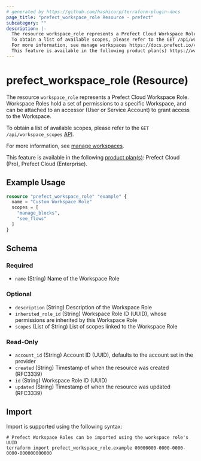 ```yaml
---
# generated by https://github.com/hashicorp/terraform-plugin-docs
page_title: "prefect_workspace_role Resource - prefect"
subcategory: ""
description: |-
  The resource workspace_role represents a Prefect Cloud Workspace Role. Workspace Roles hold a set of permissions to a specific Workspace, and can be attached to an accessor (User or Service Account) to grant access to the Workspace.
  To obtain a list of available scopes, please refer to the GET /api/workspace_scopes API https://app.prefect.cloud/api/docs#tag/Workspace-Scopes/operation/get_workspace_scopes_api_workspace_scopes_get.
  For more information, see manage workspaces https://docs.prefect.io/v3/manage/cloud/workspaces.
  This feature is available in the following product plan(s) https://www.prefect.io/pricing: Prefect Cloud (Pro), Prefect Cloud (Enterprise).
---
```


# prefect_workspace_role (Resource)

The resource `workspace_role` represents a Prefect Cloud Workspace Role. Workspace Roles hold a set of permissions to a specific Workspace, and can be attached to an accessor (User or Service Account) to grant access to the Workspace.

To obtain a list of available scopes, please refer to the `GET /api/workspace_scopes` [API](https://app.prefect.cloud/api/docs#tag/Workspace-Scopes/operation/get_workspace_scopes_api_workspace_scopes_get).

For more information, see [manage workspaces](https://docs.prefect.io/v3/manage/cloud/workspaces).

This feature is available in the following [product plan(s)](https://www.prefect.io/pricing): Prefect Cloud (Pro), Prefect Cloud (Enterprise).

## Example Usage

```terraform
resource "prefect_workspace_role" "example" {
  name = "Custom Workspace Role"
  scopes = [
    "manage_blocks",
    "see_flows"
  ]
}
```

<!-- schema generated by tfplugindocs -->
## Schema

### Required

- `name` (String) Name of the Workspace Role

### Optional

- `description` (String) Description of the Workspace Role
- `inherited_role_id` (String) Workspace Role ID (UUID), whose permissions are inherited by this Workspace Role
- `scopes` (List of String) List of scopes linked to the Workspace Role

### Read-Only

- `account_id` (String) Account ID (UUID), defaults to the account set in the provider
- `created` (String) Timestamp of when the resource was created (RFC3339)
- `id` (String) Workspace Role ID (UUID)
- `updated` (String) Timestamp of when the resource was updated (RFC3339)

## Import

Import is supported using the following syntax:

```shell
# Prefect Workspace Roles can be imported using the workspace role's UUID
terraform import prefect_workspace_role.example 00000000-0000-0000-0000-000000000000
```
